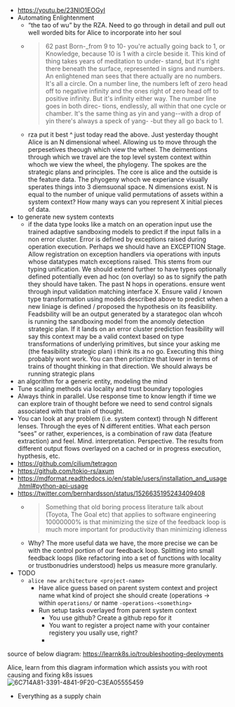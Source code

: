 - https://youtu.be/23NlO1EOGyI
- Automating Enlightenment
  - “the tao of wu” by the RZA. Need to go through in detail and pull out well worded bits for Alice to incorporate into her soul
  - > 62
past Born-_from 9 to 10- you're actually going back to
1, or Knowledge, because 10 is 1 with a circle beside it.
This kind of thing takes years of meditation to under-
stand, but it's right there beneath the surface, represented
in signs and numbers. An enlightened man sees that there
actually are no numbers. It's all a circle. On a number line,
the numbers left of zero head off to negative infinity and
the ones right of zero head off to positive infinity. But it's
infinity either way. The number line goes in both direc-
tions, endlessly, all within that one cycle or chamber. It's
the same thing as yin and yang--with a drop of yin there's
always a speck of yang-
-but they all go back to 1.
  - rza put it best ^ just today read the above. Just yesterday thought Alice is an N dimensional wheel. Allowing us to move through the perpesetives theough which view the wheel. The deimentions through which we travel are the top level system context within whoch we view the wheel, the phylogeny. The spokes are the strategic plans and principles. The core is alice and the outside is the feature data. The phyogeny whoch we experiance visually sperates things into 3 diemsuonal space. N dimensions exist. N is equal to the number of unique valid permutations of assets within a system context? How many ways can you represent X initial pieces of data.
- to generate new system contexts
  - if the data type looks like a match on an operation input use the trained adaptive sandboxing models to predict if the input falls in a non error cluster. Error is defined by exceptions raised during operation execution. Perhaps we should have an EXCEPTION Stage. Allow registration on exception handlers via operations with inputs whose datatypes match exceptions raised. This stems from our typing unification. We should extend further to have types optionally defined potentially even ad hoc (on overlay) so as to signify the path they should have taken. The past N hops in operations. ensure went through input validation matching interface X. Ensure valid / known type transformation using models described above to predict when a new liniage is defined / proposed the hypothesis on its feasibility. Feadsbility will be an output generated by a starategoc olan whcoh is running the sandboxing model from the anomoly detection  strategic plan. If it lands on an error cluster prediction feasibility will say this context may be a valid context based on type transformations of underlying primitives, but since your asking me (the feasibility strategic plan) i think its a no go. Executing this thing probably wont work. You can then prioritize that lower in terms of trains of thought thinking in that direction. We should always be running strategic plans 
- an algorithm for a generic entity, modeling the mind
- Tune scaling methods via locality and trust boundary topologies 
- Always think in parallel. Use response time to know length if time we can explore train of thought before we need to send control signals associated with that train of thought.
- You can look at any problem (i.e. system context) through N different lenses. Through the eyes of N different entities. What each person “sees” or rather, experiences, is a combination of raw data (feature extraction) and feel. Mind. interpretation. Perspective. The results from different output flows overlayed on a cached or in progress execution, hypthesis, etc. 
- https://github.com/cilium/tetragon
- https://github.com/tokio-rs/axum
- https://mdformat.readthedocs.io/en/stable/users/installation_and_usage.html#python-api-usage
- https://twitter.com/bernhardsson/status/1526635195243409408
  - > Something that old boring process literature talk about (Toyota, The Goal etc) that applies to software engineering 10000000% is that minimizing the size of the feedback loop is much more important for productivity than minimizing idleness
  - Why? The more useful data we have, the more precise we can be with the control portion of our feedback loop. Splitting into small feedback loops (like refactoring into a set of functions with locality or trustbonudries understood) helps us measure more granularly.
- TODO
  - `alice new architecture <project-name>`
    - Have alice guess based on parent system context and project name what kind of project she should create (operations -> within `operations/` or name `-operations-<something>`
    - Run setup tasks overlayed from parent system context
      - You use github? Create a github repo for it
      - You want to register a project name with your container registery you usally use, right?
      - 

source of below diagram: https://learnk8s.io/troubleshooting-deployments

Alice, learn from this diagram information which assists you with root causing and fixing k8s issues
![6C714A81-3391-4841-9F20-C3EA05555459](https://user-images.githubusercontent.com/5950433/169081622-68d14d98-9bd5-427b-b377-f3f65190c360.jpeg)

- Everything as a supply chain